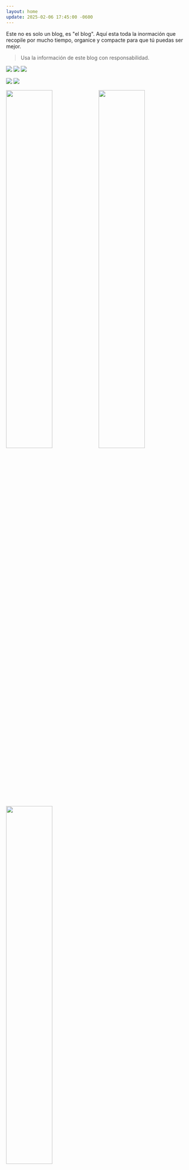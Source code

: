```yaml
---
layout: home
update: 2025-02-06 17:45:00 -0600
---
```

Este no es solo un blog, es "el blog". Aquí esta toda la inormación que recopile por mucho tiempo, organice y compacte para que tú puedas ser mejor.

> Usa la información de este blog con responsabilidad.

![](https://i.ibb.co/tTvfkBM3/photo-2025-02-19-03-47-41.jpg)
![](https://i.ibb.co/7xXQVysj/photo-2025-02-19-03-47-43.jpg)
![](https://i.ibb.co/3mvRvPDg/photo-2025-02-19-03-47-44.jpg)

![](https://i.ibb.co/V0rCJYQH/photo-2025-02-19-03-54-51.jpg)
![](https://i.ibb.co/V0rCJYQH/photo-2025-02-19-03-54-51.jpg)

<img width="50%" src="https://i.ibb.co/V0rCJYQH/photo-2025-02-19-03-54-51.jpg"/><img width="50%" src="https://i.ibb.co/V0rCJYQH/photo-2025-02-19-03-54-51.jpg"/><img width="50%" src="https://i.ibb.co/V0rCJYQH/photo-2025-02-19-03-54-51.jpg"/>

<img width="49%" src="https://i.ibb.co/V0rCJYQH/photo-2025-02-19-03-54-51.jpg"/><img width="49%" src="https://i.ibb.co/V0rCJYQH/photo-2025-02-19-03-54-51.jpg"/><img width="49%" src="https://i.ibb.co/V0rCJYQH/photo-2025-02-19-03-54-51.jpg"/>

<img width="25%" src="https://i.ibb.co/V0rCJYQH/photo-2025-02-19-03-54-51.jpg"/>


<h1>Posts</h1>

<p>{% for post in site.posts %}
    <h3><a href="{{ post.url }}">{{ post.title }}</a></h3>
    {{ post.excerpt }}
{% endfor %}</p>